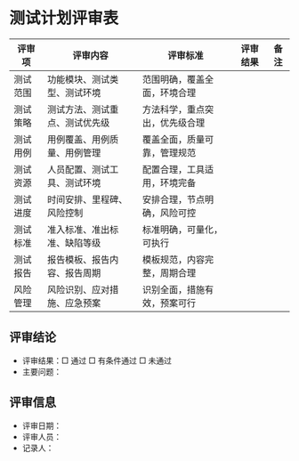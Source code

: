 # 测试计划评审表

| 评审项   | 评审内容                       | 评审标准                       | 评审结果 | 备注 |
| -------- | ------------------------------ | ------------------------------ | -------- | ---- |
| 测试范围 | 功能模块、测试类型、测试环境   | 范围明确，覆盖全面，环境合理   |          |      |
| 测试策略 | 测试方法、测试重点、测试优先级 | 方法科学，重点突出，优先级合理 |          |      |
| 测试用例 | 用例覆盖、用例质量、用例管理   | 覆盖全面，质量可靠，管理规范   |          |      |
| 测试资源 | 人员配置、测试工具、测试环境   | 配置合理，工具适用，环境完备   |          |      |
| 测试进度 | 时间安排、里程碑、风险控制     | 安排合理，节点明确，风险可控   |          |      |
| 测试标准 | 准入标准、准出标准、缺陷等级   | 标准明确，可量化，可执行       |          |      |
| 测试报告 | 报告模板、报告内容、报告周期   | 模板规范，内容完整，周期合理   |          |      |
| 风险管理 | 风险识别、应对措施、应急预案   | 识别全面，措施有效，预案可行   |          |      |

## 评审结论

- 评审结果：□ 通过 □ 有条件通过 □ 未通过
- 主要问题：

## 评审信息

- 评审日期：
- 评审人员：
- 记录人：
